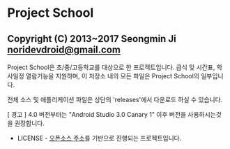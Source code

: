 Project School
=====================================
Copyright (C) 2013~2017 Seongmin Ji <noridevdroid@gmail.com>
----------------------------------------------------------------------------------------------

Project School은 초/중/고등학교를 대상으로 한 프로젝트입니다.
급식 및 시간표, 학사일정 열람기능을 지원하며, 이 저장소 내의 모든 파일은 Project School의 일부입니다.


전체 소스 및 애플리케이션 파일은 상단의 'releases'에서 다운로드 하실 수 있습니다.

[ 경고 ] 4.0 버전부터는 "Android Studio 3.0 Canary 1" 이후 버전을 사용하시는것을 권장합니다.


- LICENSE -
[오픈소스 주소](https://bitbucket.org/whdghks913/wondanghighschool)를 기반으로 진행되는 프로젝트입니다.
